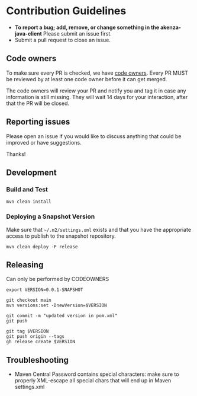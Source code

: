 # Contribution Guidelines

- **To report a bug; add, remove, or change something in the akenza-java-client** Please submit an issue first.
- Submit a pull request to close an issue.

## Code owners

To make sure every PR is checked, we have [code owners](.github/CODEOWNERS). Every PR MUST be reviewed by at least one
code owner before it can get merged.

The code owners will review your PR and notify you and tag it in case any information is still missing. They will wait
14 days for your interaction, after that the PR will be closed.

## Reporting issues

Please open an issue if you would like to discuss anything that could be improved or have suggestions.

Thanks!

## Development

### Build and Test

```
mvn clean install
```

### Deploying a Snapshot Version

Make sure that `~/.m2/settings.xml` exists and that you have the appropriate access to publish to the snapshot
repository.

```
mvn clean deploy -P release
```

## Releasing

Can only be performed by CODEOWNERS

```
export VERSION=0.0.1-SNAPSHOT

git checkout main
mvn versions:set -DnewVersion=$VERSION

git commit -m "updated version in pom.xml"
git push

git tag $VERSION
git push origin --tags
gh release create $VERSION
```

## Troubleshooting

- Maven Central Password contains special characters: make sure to properly XML-escape all special chars that will end
  up in Maven settings.xml